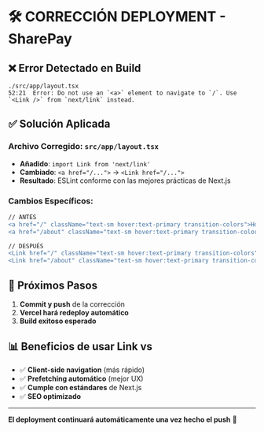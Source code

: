 # 🛠️ CORRECCIÓN DEPLOYMENT - SharePay

## ❌ Error Detectado en Build
```
./src/app/layout.tsx
52:21  Error: Do not use an `<a>` element to navigate to `/`. Use `<Link />` from `next/link` instead.
```

## ✅ Solución Aplicada

### Archivo Corregido: `src/app/layout.tsx`
- **Añadido**: `import Link from 'next/link'`
- **Cambiado**: `<a href="/...">` → `<Link href="/...">` 
- **Resultado**: ESLint conforme con las mejores prácticas de Next.js

### Cambios Específicos:
```diff
// ANTES
<a href="/" className="text-sm hover:text-primary transition-colors">Home</a>
<a href="/about" className="text-sm hover:text-primary transition-colors">About</a>

// DESPUÉS  
<Link href="/" className="text-sm hover:text-primary transition-colors">Home</Link>
<Link href="/about" className="text-sm hover:text-primary transition-colors">About</Link>
```

## 🚀 Próximos Pasos

1. **Commit y push** de la corrección
2. **Vercel hará redeploy automático**
3. **Build exitoso esperado**

## 📊 Beneficios de usar Link vs <a>

- ✅ **Client-side navigation** (más rápido)
- ✅ **Prefetching automático** (mejor UX)
- ✅ **Cumple con estándares** de Next.js
- ✅ **SEO optimizado**

---

**El deployment continuará automáticamente una vez hecho el push** 🎉